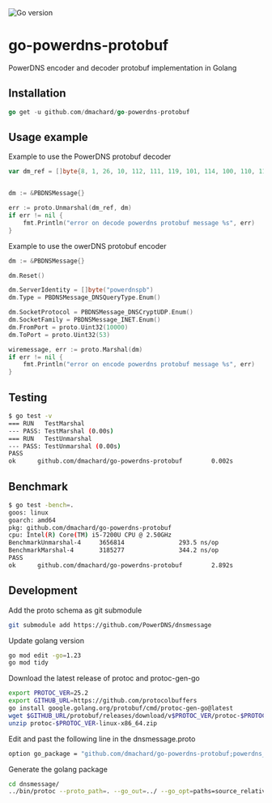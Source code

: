 <img src="https://img.shields.io/badge/go%20version-min%201.21-green" alt="Go version"/>

# go-powerdns-protobuf

PowerDNS encoder and decoder protobuf implementation in Golang 

## Installation

```go
go get -u github.com/dmachard/go-powerdns-protobuf
```

## Usage example

Example to use the PowerDNS protobuf decoder

```go
var dm_ref = []byte{8, 1, 26, 10, 112, 111, 119, 101, 114, 100, 110, 115, 112, 98, 32, 1, 40, 5, 160, 1, 144, 78, 168, 1, 53}


dm := &PBDNSMessage{}

err := proto.Unmarshal(dm_ref, dm)
if err != nil {
    fmt.Println("error on decode powerdns protobuf message %s", err)
}
```

Example to use the owerDNS protobuf encoder

```go
dm := &PBDNSMessage{}

dm.Reset()

dm.ServerIdentity = []byte("powerdnspb")
dm.Type = PBDNSMessage_DNSQueryType.Enum()

dm.SocketProtocol = PBDNSMessage_DNSCryptUDP.Enum()
dm.SocketFamily = PBDNSMessage_INET.Enum()
dm.FromPort = proto.Uint32(10000)
dm.ToPort = proto.Uint32(53)

wiremessage, err := proto.Marshal(dm)
if err != nil {
    fmt.Println("error on encode powerdns protobuf message %s", err)
}
```

## Testing

```bash
$ go test -v
=== RUN   TestMarshal
--- PASS: TestMarshal (0.00s)
=== RUN   TestUnmarshal
--- PASS: TestUnmarshal (0.00s)
PASS
ok      github.com/dmachard/go-powerdns-protobuf        0.002s
```

## Benchmark

```bash
$ go test -bench=.
goos: linux
goarch: amd64
pkg: github.com/dmachard/go-powerdns-protobuf
cpu: Intel(R) Core(TM) i5-7200U CPU @ 2.50GHz
BenchmarkUnmarshal-4     3656814               293.5 ns/op
BenchmarkMarshal-4       3185277               344.2 ns/op
PASS
ok      github.com/dmachard/go-powerdns-protobuf        2.892s
```

## Development

Add the proto schema as git submodule

```bash
git submodule add https://github.com/PowerDNS/dnsmessage
```

Update golang version

```bash
go mod edit -go=1.23
go mod tidy
```

Download the latest release of protoc and protoc-gen-go

```bash
export PROTOC_VER=25.2
export GITHUB_URL=https://github.com/protocolbuffers
go install google.golang.org/protobuf/cmd/protoc-gen-go@latest
wget $GITHUB_URL/protobuf/releases/download/v$PROTOC_VER/protoc-$PROTOC_VER-linux-x86_64.zip
unzip protoc-$PROTOC_VER-linux-x86_64.zip
```

Edit and past the following line in the dnsmessage.proto

```bash
option go_package = "github.com/dmachard/go-powerdns-protobuf;powerdns_protobuf";
```

Generate the golang package

```bash
cd dnsmessage/
../bin/protoc --proto_path=. --go_out=../ --go_opt=paths=source_relative --plugin protoc-gen-go=${GOBIN}/protoc-gen-go dnsmessage.proto 
```
